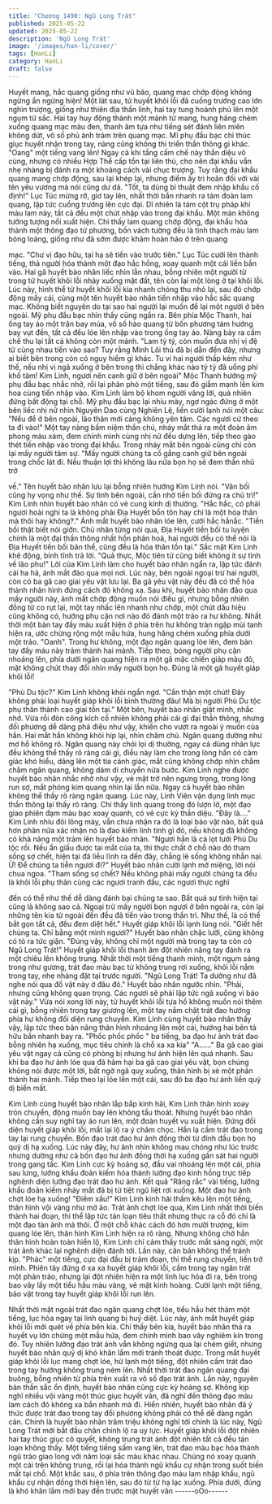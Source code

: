 ```yaml
---
title: "Chương 1490: Ngũ Long Trát"
published: 2025-05-22
updated: 2025-05-22
description: 'Ngũ Long Trát'
image: '/images/han-li/cover/'
tags: [HanLi]
category: HanLi
draft: false
---
```


Huyết mang, hắc quang giống như vũ bão, quang mạc chớp động
không ngừng ẩn ngừng hiện!
Một lát sau, tử huyết khôi lỗi đã cuồng trướng cao lớn nghìn
trượng, giống như thiên địa thần linh, hai tay tung hoành phủ lên
một ngụm tử sắc. Hai tay huy động thành một mảnh tử mang,
hung hăng chém xuống quang mạc màu đen, thanh âm tựa như
tiếng sét đánh liên miên không dứt, vô số phủ ảnh trảm trên
quang mạc. Mĩ phụ đầu bạc chỉ thúc giục huyết nhận trong tay,
nàng cũng không thi triển thần thông gì khác.
"Oang" một tiếng vang lên!
Ngay cả khi tầng cấm chế này thần diệu vô cùng, nhưng có nhiều
Hợp Thể cấp tồn tại liên thủ, cho nên đại khẩu vẫn nhẹ nhàng bị
đánh ra một khoảng cách vài chục trượng.
Tuy rằng đại khẩu quang mang chớp động, sau lại khép lại,
nhưng điểm ấy trì hoãn đối với vài tên yêu vương mà nói cũng dư
dả.
"Tốt, ta dùng bí thuật đem nhập khẩu cố định!" Lục Túc mừng rỡ,
giơ tay lên, nhất thời bắn nhanh ra tám đoàn lam quang, lập tức
cuồng trướng lên cực đại.
Dĩ nhiên là tám cột trụ pháp khí màu lam này, tất cả đều một chút
nhập vào trong đại khẩu.
Một màn không tưởng tượng nổi xuất hiện.
Chỉ thấy lam quang chớp động, đại khẩu hóa thành một thông
đạo tứ phương, bốn vách tường đều là tinh thạch màu lam bóng
loáng, giống như đã sớm được khảm hoàn hảo ở trên quang

mạc.
"Chư vị đạo hữu, tại hạ sẽ tiến vào trước tiên." Lục Túc cười lên
thành tiếng, thả người hóa thành một đạo hắc hồng, xoay quanh
một cái liền bắn vào.
Hai gã huyết bào nhân liếc nhìn lẫn nhau, bỗng nhiên một người
từ trong tử huyết khôi lỗi nhảy xuống mặt đất, tên còn lại một lòng
ở tại khôi lỗi. Lúc này, hình thể tử huyết khôi lỗi kia nhanh chóng
thu nhỏ lại, sau đó chớp động mấy cái, cùng một tên huyết bào
nhân tiến nhập vào hắc sắc quang mạc. Không biết nguyên do tại
sao hai người lại muốn để lại một người ở bên ngoài. Mỹ phụ đầu
bạc nhìn thấy cũng ngẩn ra.
Bên phía Mộc Thanh, hai ống tay áo một trận bay múa, vô số hào
quang từ bốn phương tám hướng bay vụt đến, tất cả đều lóe lên
nhập vào trong ống tay áo. Nàng bày ra cấm chế thu lại tất cả
không còn một mảnh.
"Lam tỷ tỷ, còn muốn đưa nhị vị đệ tử cùng nhau tiến vào sao?
Tuy rằng Minh Lôi thú đã bị dẫn đến đây, nhưng ai biết bên trong
còn có nguy hiểm gì khác. Tu vi hai người thấp kém như thế, nếu
nhị vị ngã xuống ở bên trong thì chẳng khác nào tỷ tỷ đã uổng phí
khổ tâm! Kim Linh, ngươi nên canh giữ ở bên ngoài" Mộc Thanh
hướng mỹ phụ đầu bạc nhắc nhở, rồi lại phân phó một tiếng, sau
đó giẫm mạnh lên kim hoa cùng tiến nhập vào. Kim Linh làm bộ
khom người vâng lời, quả nhiên đứng bất động tại chỗ.
Mỹ phụ đầu bạc lại nhíu mày, ngơ ngác đứng ở một bên liếc nhị
nữ nhìn Nguyên Dao cùng Nghiên Lệ, liền cười lạnh nói một câu:
"Nếu để ở bên ngoài, lão thân mới càng không yên tâm. Các
ngươi cứ theo ta đi vào!"
Một tay nàng bấm niệm thần chú, nháy mắt thả ra một đoàn âm
phong màu xám, đem chính mình cùng nhị nữ đều dựng lên, tiếp
theo gào thét tiến nhập vào trong đại khẩu. Trong nháy mắt bên
ngoài cũng chỉ còn lại mấy người tâm sự.
"Mấy người chúng ta cố gắng canh giữ bên ngoài trong chốc lát
đi. Nếu thuận lợi thì không lâu nữa bọn họ sẽ đem thần nhũ trở

về." Tên huyết bào nhân lưu lại bỗng nhiên hướng Kim Linh nói.
"Vãn bối cũng hy vọng như thế. Sự tình bên ngoài, cần nhờ tiền
bối đứng ra chủ trì!" Kim Linh nhìn huyết bào nhân có vẻ cung
kính dị thường.
"Hắc hắc, có phải ngươi hoài nghi ta là không phải Địa Huyết bổn
tôn hay chỉ là một hóa thân mà thôi hay không?." Ánh mắt huyết
bào nhân lóe lên, cười hắc hắnắc.
"Tiền bối thật biết nói giỡn. Chủ nhân từng nói qua, Địa Huyết tiền
bối tu luyện chính là một đại thần thông nhất hồn phân hoá, hai
người đều có thể nói là Địa Huyết tiền bối bản thể, cũng đều là
hóa thân tồn tại." Sắc mặt Kim Linh khẽ động, bình tĩnh trả lời.
"Quả thực, Mộc tiên tử cũng biết không ít sự tình về lão phu!" Lời
của Kim Linh làm cho huyết bào nhân ngẩn ra, lập tức đánh cái
ha hả, ánh mắt đảo qua mọi nơi. Lúc này, bên ngoài ngoại trừ hai
người, còn có ba gã cao giai yêu vật lưu lại. Ba gã yêu vật này
đều đã có thể hóa thành nhân hình đứng cách đó không xa.
Sau khi, huyết bào nhân đảo qua mấy người này, ánh mắt chớp
động muốn nói điều gì, nhưng bỗng nhiên đồng tử co rụt lại, một
tay nhấc lên nhanh như chớp, một chút dấu hiệu cũng không có,
hướng phụ cận nơi nào đó đánh một trảo ra hư không.
Nhất thời một bàn tay đầy máu xuất hiện ở phía trên hư không
tràn ngập mùi tanh hiện ra, ước chừng rộng một mẫu hứa, hung
hăng chém xuống phía dưới một trảo.
"Oanh".
Trong hư không, một đạo ngân quang lóe lên, đem bàn tay đầy
máu này trảm thành hai mảnh.
Tiếp theo, bóng người phụ cận nhoáng lên, phía dưới ngân quang
hiện ra một gã mặc chiến giáp màu đỏ, mặt không chút thay đổi
nhìn mấy người bọn họ.
Đúng là một gã huyết giáp khôi lỗi!

"Phù Du tộc?" Kim Linh không khỏi ngẩn ngơ.
"Cẩn thận một chút! Đây không phải loại huyết giáp khôi lỗi bình
thường đâu! Mà bị người Phù Du tộc phụ thân thành cao giai tồn
tại." Một bên, huyết bào nhân giật mình, nhắc nhở.
Vừa rồi đòn công kích cố nhiên không phải cái gì đại thần thông,
nhưng đối phương dễ dàng phá điệu như vậy, khiến cho vượt ra
ngoài ý muốn của hắn. Hai mắt hắn không khỏi híp lại, nhìn chăm
chú. Ngân quang dường như mơ hồ không rõ.
Ngân quang này chói lọi dị thường, ngay cả dùng nhãn lực đều
không thể thấy rõ ràng cái gì, điều này làm cho trong lòng hắn có
cảm giác khó hiểu, dâng lên một tia cảnh giác, mắt cũng không
chớp nhìn chằm chằm ngân quang, không dám di chuyển nửa
bước.
Kim Linh nghe được huyết bào nhân nhắc nhở như vậy, vẻ mặt
trở nên ngưng trọng, trong lòng run sợ, mắt phóng kim quang
nhìn lại lần nữa.
Ngay cả huyết bào nhân không thể thấy rõ ràng ngân quang. Lúc
này, Linh Viên vận dụng linh mục thần thông lại thấy rõ ràng. Chỉ
thấy linh quang trong đó lượn lờ, một đạo giao phiên đạm màu
bạc xoay quanh, có vẻ cực kỳ thần diệu.
"Đây là…." Kim Linh nhíu đôi lông mày, vẫn chưa nhận ra đó là
loại bảo vật nào, bất quá hơn phân nửa xác nhận nó là đao kiếm
linh tinh gì đó, nếu không đã không có khả năng một trảm lên
huyết bào nhân.
"Ngươi hẳn là cá lọt lưới Phù Du tộc rồi. Nếu ẩn giấu được tai mắt
của ta, thì thực chất ở chỗ nào đó tham sống sợ chết, hiện tại đã
liều lĩnh ra đến đây, chẳng lẽ sống không nhẫn nại. Ừ! Để chúng
ta tiễn ngươi đi?" Huyết bào nhân cười lạnh mở miệng, lời nói
chua ngoa.
"Tham sống sợ chết? Nếu không phải mấy người chúng ta đều là
khôi lỗi phụ thân cùng các ngươi tranh đấu, các ngươi thực nghĩ

đến có thể như thế dễ dàng đánh bại chúng ta sao. Bất quá sự
tình hiện tại cũng là không sao cả. Ngoại trừ mấy người bọn
ngươi ở bên ngoài ra, còn lại những tên kia từ ngoài đến đều đã
tiến vào trong thần trì. Như thế, là có thể bắt gọn tất cả, đều đem
diệt hết." Huyết giáp khôi lỗi lạnh lùng nói.
"Giết hết chúng ta. Chỉ bằng một mình ngươi?" Huyết bào nhân
chậc lưỡi, cũng không có tỏ ra tức giận.
"Đúng vậy, không chỉ một người mà trong tay ta còn có Ngũ Long
Trát!" Huyết giáp khôi lỗi thanh âm đột nhiên nâng tay đánh ra một
chiêu lên không trung.
Nhất thời một tiếng thanh minh, một ngụm sáng trong như gương,
trát đao màu bạc từ không trung rơi xuống, khôi lỗi nắm trong tay,
nhẹ nhàng đặt tại trước người.
"Ngũ Long Trát! Ta dường như đã nghe nói qua đồ vật này ở đâu
đó." Huyết bào nhân ngước nhìn.
"Phải, nhưng cũng không quan trọng. Các ngươi sẽ phải lập tức
ngã xuống vì bảo vật này." Vừa nói xong lời này, tử huyết khôi lỗi
tựa hồ không muốn nói thêm cái gì, bỗng nhiên trong tay giương
lên, một tay nắm chặt trát đao hướng phía hư không đối diện rung
chuyển. Kim Linh cùng huyết bào nhân thấy vậy, lập tức theo bản
năng thân hình nhoáng lên một cái, hướng hai bên tả hữu bắn
nhanh bay ra.
"Phốc phốc phốc " ba tiếng, ba đạo hư ảnh trát đao bỗng nhiên hạ
xuống, mục tiêu chính là chỗ xa xa kia"
"A......" Ba gã cao giai yêu vật ngay cả cũng có phòng bị nhưng
hư ảnh hiện lên quá nhanh.
Sau khi ba đạo hư ảnh lóe qua đã hãm hại ba gã cao giai yêu vật,
bọn chúng không nói được một lời, bất ngờ ngã quỵ xuống, thân
hình bị xẻ một phân thành hai mảnh.
Tiếp theo lại lóe lên một cái, sau đó ba đạo hư ảnh liền quỷ dị
biến mất.

Kim Linh cùng huyết bào nhân lắp bắp kinh hãi, Kim Linh thân
hình xoay tròn chuyển, động muốn bay lên không tẩu thoát.
Nhưng huyết bào nhân không cần suy nghĩ tay áo run lên, một
đoàn huyết vụ xuất hiện.
Đứng đối diện huyết giáp khôi lỗi, mắt lại lộ ra ý châm chọc. Hắn
lạ cầm trát đao trong tay lại rung chuyển. Bốn đạo trát đao hư ảnh
đồng thời từ đỉnh đầu bọn họ quỷ dị hạ xuống. Lúc này đây, hư
ảnh nhìn không mau chóng như lúc trước nhưng dường như cả
bốn đạo hư ảnh đồng thời hạ xuống gần sát hai người trong gang
tấc.
Kim Linh cực kỳ hoảng sợ, đầu vai nhoáng lên một cái, phía sau
lưng, lưỡng khẩu đoản kiếm hóa thành lưỡng đạo kinh hồng trực
tiếp nghênh diện lưỡng đạo trát đao hư ảnh. Kết quả "Răng rắc"
vài tiếng, lưỡng khẩu đoản kiếm nháy mắt đã bị tứ tiệt ngũ liệt rơi
xuống. Một đạo hư ảnh chợt lóe hạ xuống!
"Điềm xấu!" Kim Linh kinh hãi thầm kêu lên một tiếng, thân hình
vội vàng như mờ ảo. Trát ảnh chợt lóe qua, Kim Linh nhất thời
biến thành hai đoạn, thi thể lập tức tán loạn tiêu thất nhưng thực
ra cỗ đó chỉ là một đạo tàn ảnh mà thôi. Ở một chỗ khác cách đó
hơn mười trượng, kim quang lóe lên, thân hình Kim Linh hiện ra rõ
ràng.
Nhưng không chờ hắn thân hình hoàn toàn hiển lộ, Kim Linh chỉ
cảm thấy trước mắt sáng ngời, một trát ảnh khác lại nghênh diện
đánh tới. Lần này, căn bản không thể tránh kịp.
"Phác" một tiếng, cực đại đầu bị trảm đoạn, thi thể rung chuyển,
liền trở mình.
Phiên tây đứng ở xa xa huyết giáp khôi lỗi, cầm trong tay ngân
trát một phản trảo, nhưng lại đột nhiên hiện ra một linh lục hỏa đi
ra, bên trong bao vây lấy một tiểu hầu màu vàng, vẻ mặt kinh
hoàng. Cười lạnh một tiếng, bảo vật trong tay huyết giáp khôi lỗi
run lên.

Nhất thời mặt ngoài trát đao ngân quang chợt lóe, tiểu hầu hét
thảm một tiếng, lục hỏa ngay tại linh quang bị huỷ diệt. Lúc này,
ánh mắt huyết giáp khôi lỗi mới quét về phía bên kia.
Chỉ thấy bên kia, huyết bào nhân thả ra huyết vụ lớn chừng một
mẫu hứa, đem chính mình bao vây nghiêm kín trong đó.
Tuy nhiên lưỡng đạo trát ảnh vẫn không ngừng qua lại chém giết,
nhưng huyết bào nhân quỷ dị khó khăn lắm mới tránh thoát được.
Trong mắt huyết giáp khôi lỗi lục mang chợt lóe, hừ lạnh một
tiếng, đột nhiên cầm trát đao trong tay hướng không trung ném
lên. Nhất thời trát đao ngân quang đại buông, bỗng nhiên từ phía
trên xuất ra vô số đạo trát ảnh.
Lần này, nguyên bản thần sắc ổn định, huyết bào nhân cũng cực
kỳ hoảng sợ.
Không kịp nghĩ nhiều vội vàng một thúc giục huyết vân, đã nghĩ
đến thông đạo màu lam cách đó không xa bắn nhanh mà đi.
Hiển nhiên, huyết bào nhân đã ý thức được trát đao trong tay đối
phương không phải có thể dễ dàng ngăn cản.
Chính là huyết bào nhân trăm triệu không nghĩ tới chính là lúc
này, Ngũ Long Trát mới bắt đầu chân chính lộ ra uy lực.
Huyết giáp khôi lỗi đột nhiên hai tay thúc giục cô quyết, không
trung trát ảnh đột nhiên tất cả đều tán loạn không thấy. Một tiếng
tiếng sấm vang lên, trát đao màu bạc hóa thành ngũ trảo giao
long với năm loại sắc màu khác nhau. Chúng nó xoay quanh một
cái trên không trung, rồi lại hóa thành ngũ khẩu cự nhận trong
suốt biến mất tại chỗ.
Một khắc sau, ở phía trên thông đạo màu lam nhập khẩu, ngũ
khẩu cự nhận đồng thời hiện lên, sau đó từ từ hạ lạc xuống. Phía
dưới, đúng là khó khăn lắm mới bay đến trước mặt huyết vân
------oOo------
